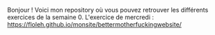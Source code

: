 Bonjour ! 
Voici mon repository où vous pouvez retrouver les différents exercices de la semaine 0.
L'exercice de mercredi : https://floleh.github.io/monsite/bettermotherfuckingwebsite/
